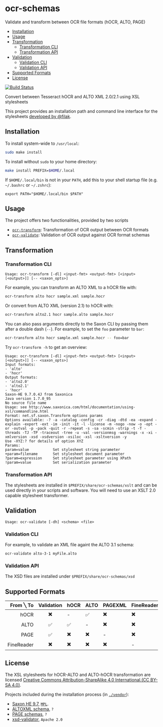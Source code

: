 # ocr-schemas

Validate and transform between OCR file formats (hOCR, ALTO, PAGE)

<!-- vim :GenToc GFM -->
* [Installation](#installation)
* [Usage](#usage)
* [Transformation](#transformation)
	* [Transformation CLI](#transformation-cli)
	* [Transformation API](#transformation-api)
* [Validation](#validation)
	* [Validation CLI](#validation-cli)
	* [Validation API](#validation-api)
* [Supported Formats](#supported-formats)
* [License](#license)

[![Build Status](https://travis-ci.org/UB-Mannheim/ocr-transform.svg?branch=master)](https://travis-ci.org/UB-Mannheim/ocr-transform)

Convert between Tesseract hOCR and ALTO XML 2.0/2.1 using XSL stylesheets

This project provides an installation path and command line interface for
the stylesheets [developed by @filak](https://github.com/filak/hOCR-to-ALTO).

## Installation

To install system-wide to `/usr/local`:

```sh
sudo make install
```

To install without `sudo` to your home directory:

```sh
make install PREFIX=$HOME/.local
```

If `$HOME/.local/bin` is not in your `PATH`, add this to your shell startup file (e.g. `~/.bashrc` or `~/.zshrc`):

```
export PATH="$HOME/.local/bin $PATH"
```

## Usage

The project offers two functionalities, provided by two scripts

* [`ocr-transform`](./blob/master/bin/ocr-transform.sh): Transformation of OCR output between OCR formats
* [`ocr-validate`](./blob/master/bin/ocr-validate.sh): Validation of OCR output against OCR format schemas

## Transformation

### Transformation CLI

```
Usage: ocr-transform [-dl] <input-fmt> <output-fmt> [<input> [<output>]] [-- <saxon_opts>]
```

For example, you can transform an ALTO XML to a hOCR file with:

```sh
ocr-transform alto hocr sample.xml sample.hocr
```

Or convert from ALTO XML (version 2.1) to hOCR with:

```sh
ocr-transform alto2.1 hocr sample.alto sample.hocr
```

You can also pass arguments directly to the Saxon CLI by passing them after a double dash (`--`). For example, to set the `foo` parameter to `bar`:

```sh
ocr-transform alto hocr sample.xml sample.hocr -- foo=bar
```

Try `ocr-transform -h` to get an overview:

```
Usage: ocr-transform [-dl] <input-fmt> <output-fmt> [<input> [<output>]] [-- <saxon_opts>]
Input formats:
- 'alto'
- 'hocr'
Output formats:
- 'alto2.0'
- 'alto2.1'
- 'hocr'
Saxon-HE 9.7.0.4J from Saxonica
Java version 1.7.0_95
No source file name
Usage: see http://www.saxonica.com/html/documentation/using-xsl/commandline.html
Format: net.sf.saxon.Transform options params
Options available: -? -a -catalog -config -cr -diag -dtd -ea -expand -explain -export -ext -im -init -it -l -license -m -nogo -now -o -opt -or -outval -p -pack -quit -r -repeat -s -sa -scmin -strip -t -T -threads -TJ -TP -traceout -tree -u -val -versionmsg -warnings -x -xi -xmlversion -xsd -xsdversion -xsiloc -xsl -xsltversion -y
Use -XYZ:? for details of option XYZ
Params: 
param=value           Set stylesheet string parameter
+param=filename       Set stylesheet document parameter
?param=expression     Set stylesheet parameter using XPath
!param=value          Set serialization parameter
```

### Transformation API

The stylesheets are installed in `$PREFIX/share/ocr-schemas/xslt` and can be
used directly in your scripts and software. You will need to use an XSLT 2.0
capable stylesheet transformer.

## Validation

```
Usage: ocr-validate [-dh] <schema> <file>

```

### Validation CLI

For example, to validate an XML file againt the ALTO 3.1 schema:

```
ocr-validate alto-3-1 myFile.alto
```

### Validation API

The XSD files are installed under `$PREFIX/share/ocr-schemas/xsd`

## Supported Formats

|    From ╲ To |        Validation        | hOCR                     | ALTO                     | PAGEXML                  | FineReader               |
|-------------:|:------------------------:|--------------------------|--------------------------|--------------------------|--------------------------|
|         hOCR | :heavy_multiplication_x: | -                        | :white_check_mark:       | :heavy_multiplication_x: | :heavy_multiplication_x: |
|         ALTO |    :white_check_mark:    | :white_check_mark:       | -                        | :heavy_multiplication_x: | :heavy_multiplication_x: |
|         PAGE |    :white_check_mark:    | :heavy_multiplication_x: | :heavy_multiplication_x: | -                        | :heavy_multiplication_x: |
|   FineReader | :heavy_multiplication_x: | :heavy_multiplication_x: | :heavy_multiplication_x: | :heavy_multiplication_x: | -                        |

## License

The XSL stylesheets for hOCR-ALTO and ALTO-hOCR transformation are licensed
[Creative Commons Attribution-ShareAlike 4.0 International.(CC BY-SA
4.0)](https://creativecommons.org/licenses/by-sa/4.0/legalcode).

Projects included during the installation process (in [`./vendor`](./blob/master/vendor)):
* [Saxon HE 9.7](http://saxon.sourceforge.net/#F9.7HE), [`MPL`](https://www.mozilla.org/MPL/).
* [ALTOXML schema](/altoxml/schema), `?`
* [PAGE schemas](http://www.primaresearch.org/schema/PAGE/gts/pagecontent/), `?`
* [xsd-validator](/amouat/xsd-validator), `Apache 2.0`
